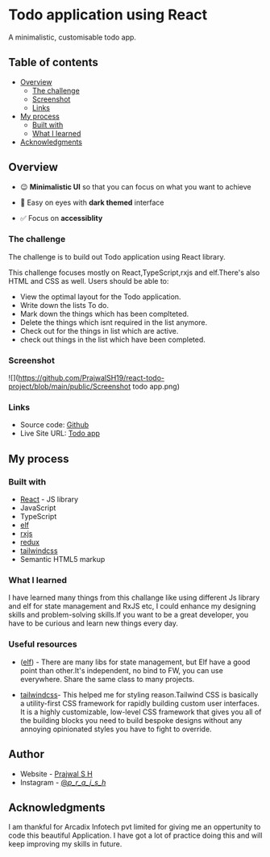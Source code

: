 # Todo application using React 

A minimalistic, customisable todo app.

## Table of contents

- [Overview](#overview)
  - [The challenge](#the-challenge)
  - [Screenshot](#screenshot)
  - [Links](#links)
- [My process](#my-process)
  - [Built with](#built-with)
  - [What I learned](#what-i-learned)
- [Acknowledgments](#acknowledgments)

## Overview

- 😉 **Minimalistic UI** so that you can focus on what you want to achieve

- 👀 Easy on eyes with **dark themed** interface

- ✅ Focus on **accessiblity**
 
### The challenge
The challenge is to build out Todo application using React library.

This challenge focuses mostly on React,TypeScript,rxjs and elf.There's also HTML and CSS as well.
Users should be able to:

- View the optimal layout for the Todo application.
- Write down the lists To do.
- Mark down the things which has been complteted.
- Delete the things which isnt required in the list anymore.
- Check out for the things in list which are active.
- check out things in the list which have been completed.
 
### Screenshot

![](https://github.com/PrajwalSH19/react-todo-project/blob/main/public/Screenshot todo app.png)

### Links

- Source code: [Github](https://github.com/PrajwalSH19/react-todo-project.git)
- Live Site URL: [Todo app](https://prajwalsh19.github.io/react-todo-project/)

## My process

### Built with

- [React](https://reactjs.org/) - JS library
- JavaScript
- TypeScript
- [elf](https://ngneat.github.io/elf/)
- [rxjs](https://rxjs.dev/)
- [redux](https://redux.js.org/)
- [tailwindcss](https://tailwindui.com/)
- Semantic HTML5 markup

### What I learned

I have learned many things from this challange like using different Js library and elf for state management and RxJS etc, I could enhance my designing skills and problem-solving skills.If you want to be a great developer, you have to be curious and learn new things every day.

### Useful resources

- ([elf](https://ngneat.github.io/elf/)) - There are many libs for state management, but Elf have a good point than other.It's independent, no bind to FW, you can use everywhere. Share the same class to many projects.

- [tailwindcss](https://tailwindui.com/)- This helped me for styling reason.Tailwind CSS is basically a utility-first CSS framework for rapidly building custom user interfaces. It is a highly customizable, low-level CSS framework that gives you all of the building blocks you need to build bespoke designs without any annoying opinionated styles you have to fight to override.


## Author

- Website - [Prajwal S H](https://github.com/PrajwalSH19)
- Instagram - [@_p_r_a_j_s_h_](https://www.instagram.com/_p_r_a_j_s_h_)

## Acknowledgments
I am thankful for Arcadix Infotech pvt limited for giving me an oppertunity to code this beautiful Application. I have got a lot of practice doing this and will keep improving my skills in future.
